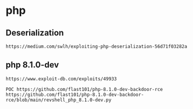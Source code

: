 # php

## Deserialization

```
https://medium.com/swlh/exploiting-php-deserialization-56d71f03282a
```

## php 8.1.0-dev

```
https://www.exploit-db.com/exploits/49933

POC https://github.com/flast101/php-8.1.0-dev-backdoor-rce
https://github.com/flast101/php-8.1.0-dev-backdoor-rce/blob/main/revshell_php_8.1.0-dev.py
```

